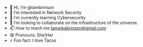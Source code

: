 - 👋 Hi, I’m @tambrinson
- 👀 I’m interested in Network Security
- 🌱 I’m currently learning Cybersecurity
- 💞️ I’m looking to collaborate on the infrastructure of the universe.
- 📫 How to reach me tameikabrinson@gmail.com
- 😄 Pronouns: She/Her
- ⚡ Fun fact: I love Tacos

<!---
tambrinson/tambrinson is a ✨ special ✨ repository because its `README.md` (this file) appears on your GitHub profile.
You can click the Preview link to take a look at your changes.
--->
